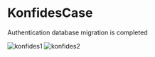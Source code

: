 # KonfidesCase
Authentication database migration is completed

![konfides1](https://github.com/Oguzhan13/KonfidesCase/assets/108337929/7569cbf8-8564-4bae-8e34-ff51d21c1382)
![konfides2](https://github.com/Oguzhan13/KonfidesCase/assets/108337929/94ab9ce0-2d41-4acc-9253-15a815af1046)
